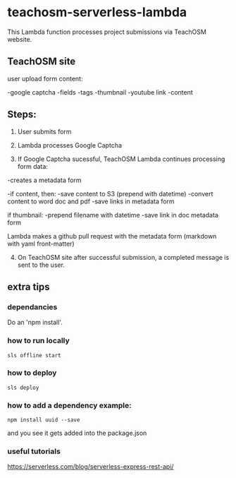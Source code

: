 # teachosm-serverless-lambda

This Lambda function processes project submissions via TeachOSM website.

## TeachOSM site

user upload form content:

-google captcha
-fields
-tags
-thumbnail
-youtube link
-content

## Steps:

1. User submits form

2. Lambda processes Google Captcha

3. If Google Captcha sucessful, TeachOSM Lambda continues processing form data:

-creates a metadata form

-if content, then:
  -save content to S3 (prepend with datetime)
  -convert content to word doc and pdf
  -save links in metadata form

if thumbnail:
  -prepend filename with datetime
  -save link in doc metadata form

Lambda makes a github pull request with the metadata form (markdown with yaml front-matter)

4. On TeachOSM site after successful submission, a completed message is sent to the user. 


## extra tips

### dependancies
Do an 'npm install'. 

### how to run locally
```
sls offline start
```

### how to deploy
```
sls deploy
```

### how to add a dependency example:

```
npm install uuid --save
```
and you see it gets added into the package.json


### useful tutorials
https://serverless.com/blog/serverless-express-rest-api/

